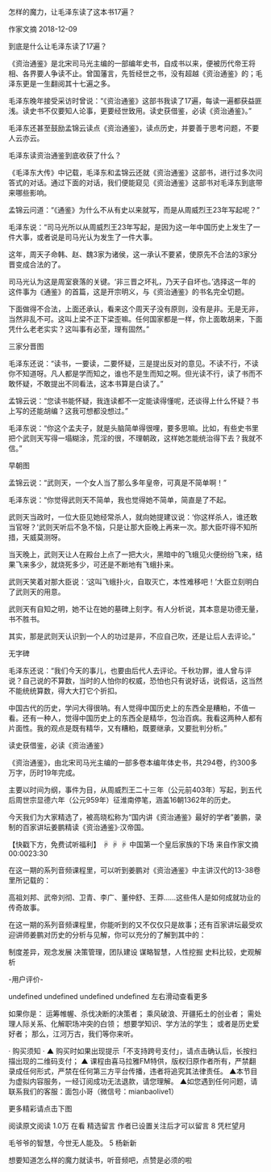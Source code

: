怎样的魔力，让毛泽东读了这本书17遍？

作家文摘  2018-12-09



到底是什么让毛泽东读了17遍？

《资治通鉴》是北宋司马光主编的一部编年史书，自成书以来，便被历代帝王将相、各界要人争读不止。曾国藩言，先哲经世之书，没有超越《资治通鉴》的；毛泽东更是一生翻阅其十七遍之多。

毛泽东晚年接受采访时曾说：“《资治通鉴》这部书我读了17遍，每读一遍都获益匪浅。读史书不仅要知人论事，更要经世致用。读史获借鉴，必读《资治通鉴》。”

毛泽东还甚至鼓励孟锦云读点《资治通鉴》，读点历史，并要善于思考问题，不要人云亦云。


毛泽东读资治通鉴到底收获了什么？

《毛泽东大传》中记载，毛泽东和孟锦云还就《资治通鉴》这部书，进行过多次问答式的对话。通过下面的对话，我们便能窥见《资治通鉴》这部书对毛泽东到底带来哪些影响。



孟锦云问道：“《通鉴》为什么不从有史以来就写，而是从周威烈王23年写起呢？”

毛泽东说：“司马光所以从周威烈王23年写起，是因为这一年中国历史上发生了一件大事，或者说是司马光认为发生了一件大事。

这年，周天子命韩、赵、魏3家为诸侯，这一承认不要紧，使原先不合法的3家分晋变成合法的了。

司马光认为这是周室衰落的关键。‘非三晋之坏礼，乃天子自坏也。’选择这一年的这件事为《通鉴》的首篇，这是开宗明义，与《资治通鉴》的书名完全切题。

下面做得不合法，上面还承认，看来这个周天子没有原则，没有是非。无是无非，当然非乱不可。这叫上梁不正下梁歪嘛。任何国家都是一样，你上面敢胡来，下面凭什么老老实实？这叫事有必至，理有固然。”　　


三家分晋图    

毛泽东还说：“读书，一要读，二要怀疑，三是提出反对的意见。不读不行，不读你不知道呀。凡人都是学而知之，谁也不是生而知之啊。但光读不行，读了书而不敢怀疑，不敢提出不同看法，这本书算是白读了。”

孟锦云说：“您读书能怀疑，我连读都不一定能读得懂呢，还谈得上什么怀疑？书上写的还能胡编？这我可想都没想过。”

毛泽东说：“你这个孟夫子，就是头脑简单得很哩，要多思嘛。比如，有些史书里把个武则天写得一塌糊涂，荒淫的很，不理朝政，这样她怎能统治得下去？我就不信。”



早朝图

孟锦云说：“武则天，一个女人当了那么多年皇帝，可真是不简单啊！”

毛泽东说：“你觉得武则天不简单，我也觉得她不简单，简直是了不起。

武则天当政时，一位大臣见她经常杀人，就向她提建议说：‘你这样杀人，谁还敢当官呀？’武则天听后不急不恼，只是让那大臣晚上再来一次。那大臣吓得不知所措，天威莫测呀。

当天晚上，武则天让人在殿台上点了一把大火，黑暗中的飞蛾见火便纷纷飞来，结果飞来多少，就烧死多少，可还是不断地有飞蛾扑来。

武则天笑着对那大臣说：‘这叫飞蛾扑火，自取灭亡，本性难移吧！’大臣立刻明白了武则天的用意。

武则天有自知之明，她不让在她的墓碑上刻字。有人分析说，其本意是功德无量，书不胜书。

其实，那是武则天认识到一个人的功过是非，不应自己吹，还是让后人去评论。”


无字碑

毛泽东还说：“我们今天的事儿，也要由后代人去评论。千秋功罪，谁人曾与评说？自己说的不算数，当时的人怕你的权威，恐怕也只有说好话，说假话，这当然不能统统算数，得大大打它个折扣。

中国古代的历史，学问大得很呐。有人觉得中国历史上的东西全是糟粕，不值一看。还有一种人，觉得中国历史上的东西全是精华，包治百病。我看这两种人都有片面性。我的观点是既有精华，又有糟粕，既要继承，又要批判分析。”


读史获借鉴，必读《资治通鉴》

《资治通鉴》，由北宋司马光主编的一部多卷本编年体史书，共294卷，约300多万字，历时19年完成。

主要以时间为纲，事件为目，从周威烈王二十三年（公元前403年）写起，到五代后周世宗显德六年（公元959年）征淮南停笔，涵盖16朝1362年的历史。

今天我们为大家精选了，被高晓松称为“国内讲《资治通鉴》最好的学者”姜鹏，录制的百家讲坛姜鹏精读《资治通鉴》·汉帝国。

【快戳下方，免费试听福利】
☟ ☟ ☟
中国第一个皇后家族的下场
来自作家文摘
00:0023:30





在这一期的系列音频课程里，可以听到姜鹏对《资治通鉴》中主讲汉代的13-38卷里所记载的：

高祖刘邦、武帝刘彻、卫青、李广、董仲舒、王莽……这些伟人是如何成就功业的传奇故事。

在这一期的系列音频课程里，你能听到的又不仅仅只是故事；还有百家讲坛最受欢迎讲师姜鹏对历史的分析与见解，你可以充分的了解到其中的：

制度差异，观念发展
决策管理，团队建设
谋略智慧，人性挖掘
史料比较，史观解析

-用户评价-

undefined
undefined
undefined
undefined
左右滑动查看更多


如果你是：
运筹帷幄、杀伐决断的决策者；
乘风破浪、开疆拓土的创业者；
需处理人际关系、化解职场冲突的白领；
想要学知识、学方法的学生；
或者是历史爱好者；
那么，江河万古，我们等你来听。




· 购买须知 ·
▲ 购买时如果出现提示「不支持跨号支付」，请点击确认后，长按扫描出现的二维码支付；
▲ 课程由喜马拉雅FM特供，版权归原作者所有，严禁翻录成任何形式，严禁在任何第三方平台传播，违者将追究其法律责任。
▲本节目为虚拟内容服务，一经订阅成功无法退款，请您理解。
▲如您遇到任何问题，请联系我们的客服：面包小哥（微信号：mianbaolive1）



更多精彩请点击下图






阅读原文阅读 1.0万
 在看
精选留言
作者已设置关注后才可以留言
 8
凭栏望月

 毛爷爷的智慧，今世无人能及。
 5
杨新新

 想要知道怎么样的魔力就读书，听音频吧，点赞是必须的啦
